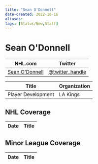 ```yaml
---
title: "Sean O'Donnell"
date-created: 2022-10-16
aliases: 
tags: [Status/New,Staff]
---
```


# Sean O'Donnell

NHL.com | Twitter
-|-
[Sean O'Donnell]() | [@twitter_handle](https://twitter.com/)

Title | Organization 
--- | ---
Player Development | LA Kings



## NHL  Coverage
Date | Title
---|---



## Minor League Coverage
Date | Title
---|---



